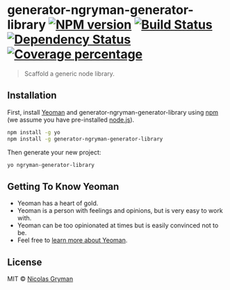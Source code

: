 # generator-ngryman-generator-library [![NPM version][npm-image]][npm-url] [![Build Status][travis-image]][travis-url] [![Dependency Status][daviddm-image]][daviddm-url] [![Coverage percentage][coveralls-image]][coveralls-url]
> Scaffold a generic node library.

## Installation

First, install [Yeoman](http://yeoman.io) and generator-ngryman-generator-library using [npm](https://www.npmjs.com/) (we assume you have pre-installed [node.js](https://nodejs.org/)).

```bash
npm install -g yo
npm install -g generator-ngryman-generator-library
```

Then generate your new project:

```bash
yo ngryman-generator-library
```

## Getting To Know Yeoman

 * Yeoman has a heart of gold.
 * Yeoman is a person with feelings and opinions, but is very easy to work with.
 * Yeoman can be too opinionated at times but is easily convinced not to be.
 * Feel free to [learn more about Yeoman](http://yeoman.io/).

## License

MIT © [Nicolas Gryman](http://ngryman.sh)


[npm-image]: https://badge.fury.io/js/generator-ngryman-generator-library.svg
[npm-url]: https://npmjs.org/package/generator-ngryman-generator-library
[travis-image]: https://travis-ci.org/ngryman/generator-ngryman-generator-library.svg?branch=master
[travis-url]: https://travis-ci.org/ngryman/generator-ngryman-generator-library
[daviddm-image]: https://david-dm.org/ngryman/generator-ngryman-generator-library.svg?theme=shields.io
[daviddm-url]: https://david-dm.org/ngryman/generator-ngryman-generator-library
[coveralls-image]: https://coveralls.io/repos/ngryman/generator-ngryman-generator-library/badge.svg
[coveralls-url]: https://coveralls.io/r/ngryman/generator-ngryman-generator-library
